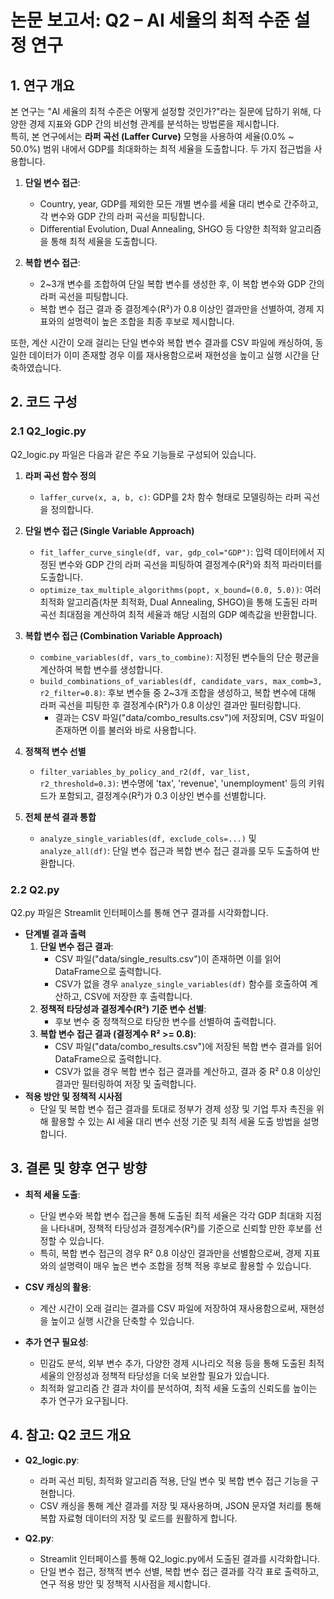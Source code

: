 # 논문 보고서: Q2 – AI 세율의 최적 수준 설정 연구

## 1. 연구 개요

본 연구는 "AI 세율의 최적 수준은 어떻게 설정할 것인가?"라는 질문에 답하기 위해, 다양한 경제 지표와 GDP 간의 비선형 관계를 분석하는 방법론을 제시합니다.  
특히, 본 연구에서는 **라퍼 곡선 (Laffer Curve)** 모형을 사용하여 세율(0.0% ~ 50.0%) 범위 내에서 GDP를 최대화하는 최적 세율을 도출합니다.
두 가지 접근법을 사용합니다.

1. **단일 변수 접근**:  
   - Country, year, GDP를 제외한 모든 개별 변수를 세율 대리 변수로 간주하고, 각 변수와 GDP 간의 라퍼 곡선을 피팅합니다.  
   - Differential Evolution, Dual Annealing, SHGO 등 다양한 최적화 알고리즘을 통해 최적 세율을 도출합니다.

2. **복합 변수 접근**:  
   - 2~3개 변수를 조합하여 단일 복합 변수를 생성한 후, 이 복합 변수와 GDP 간의 라퍼 곡선을 피팅합니다.  
   - 복합 변수 접근 결과 중 결정계수(R²)가 0.8 이상인 결과만을 선별하여, 경제 지표와의 설명력이 높은 조합을 최종 후보로 제시합니다.

또한, 계산 시간이 오래 걸리는 단일 변수와 복합 변수 결과를 CSV 파일에 캐싱하여, 동일한 데이터가 이미 존재할 경우 이를 재사용함으로써 재현성을 높이고 실행 시간을 단축하였습니다.

## 2. 코드 구성

### 2.1 Q2_logic.py

Q2_logic.py 파일은 다음과 같은 주요 기능들로 구성되어 있습니다.

1. **라퍼 곡선 함수 정의**  
   - `laffer_curve(x, a, b, c)`: GDP를 2차 함수 형태로 모델링하는 라퍼 곡선을 정의합니다.

2. **단일 변수 접근 (Single Variable Approach)**  
   - `fit_laffer_curve_single(df, var, gdp_col="GDP")`: 입력 데이터에서 지정된 변수와 GDP 간의 라퍼 곡선을 피팅하여 결정계수(R²)와 최적 파라미터를 도출합니다.
   - `optimize_tax_multiple_algorithms(popt, x_bound=(0.0, 5.0))`: 여러 최적화 알고리즘(차분 최적화, Dual Annealing, SHGO)을 통해 도출된 라퍼 곡선 최대점을 계산하여 최적 세율과 해당 시점의 GDP 예측값을 반환합니다.

3. **복합 변수 접근 (Combination Variable Approach)**  
   - `combine_variables(df, vars_to_combine)`: 지정된 변수들의 단순 평균을 계산하여 복합 변수를 생성합니다.
   - `build_combinations_of_variables(df, candidate_vars, max_comb=3, r2_filter=0.8)`: 후보 변수들 중 2~3개 조합을 생성하고, 복합 변수에 대해 라퍼 곡선을 피팅한 후 결정계수(R²)가 0.8 이상인 결과만 필터링합니다.  
     - 결과는 CSV 파일("data/combo_results.csv")에 저장되며, CSV 파일이 존재하면 이를 불러와 바로 사용합니다.

4. **정책적 변수 선별**  
   - `filter_variables_by_policy_and_r2(df, var_list, r2_threshold=0.3)`: 변수명에 'tax', 'revenue', 'unemployment' 등의 키워드가 포함되고, 결정계수(R²)가 0.3 이상인 변수를 선별합니다.

5. **전체 분석 결과 통합**  
   - `analyze_single_variables(df, exclude_cols=...)` 및 `analyze_all(df)`: 단일 변수 접근과 복합 변수 접근 결과를 모두 도출하여 반환합니다.

### 2.2 Q2.py

Q2.py 파일은 Streamlit 인터페이스를 통해 연구 결과를 시각화합니다.

- **단계별 결과 출력**  
  1. **단일 변수 접근 결과**:  
     - CSV 파일("data/single_results.csv")이 존재하면 이를 읽어 DataFrame으로 출력합니다.
     - CSV가 없을 경우 `analyze_single_variables(df)` 함수를 호출하여 계산하고, CSV에 저장한 후 출력합니다.
  2. **정책적 타당성과 결정계수(R²) 기준 변수 선별**:  
     - 후보 변수 중 정책적으로 타당한 변수를 선별하여 출력합니다.
  3. **복합 변수 접근 결과 (결정계수 R² >= 0.8)**:  
     - CSV 파일("data/combo_results.csv")에 저장된 복합 변수 결과를 읽어 DataFrame으로 출력합니다.
     - CSV가 없을 경우 복합 변수 접근 결과를 계산하고, 결과 중 R² 0.8 이상인 결과만 필터링하여 저장 및 출력합니다.
- **적용 방안 및 정책적 시사점**  
  - 단일 및 복합 변수 접근 결과를 토대로 정부가 경제 성장 및 기업 투자 촉진을 위해 활용할 수 있는 AI 세율 대리 변수 선정 기준 및 최적 세율 도출 방법을 설명합니다.

## 3. 결론 및 향후 연구 방향

- **최적 세율 도출**:  
  - 단일 변수와 복합 변수 접근을 통해 도출된 최적 세율은 각각 GDP 최대화 지점을 나타내며, 정책적 타당성과 결정계수(R²)를 기준으로 신뢰할 만한 후보를 선정할 수 있습니다.
  - 특히, 복합 변수 접근의 경우 R² 0.8 이상인 결과만을 선별함으로써, 경제 지표와의 설명력이 매우 높은 변수 조합을 정책 적용 후보로 활용할 수 있습니다.

- **CSV 캐싱의 활용**:  
  - 계산 시간이 오래 걸리는 결과를 CSV 파일에 저장하여 재사용함으로써, 재현성을 높이고 실행 시간을 단축할 수 있습니다.

- **추가 연구 필요성**:  
  - 민감도 분석, 외부 변수 추가, 다양한 경제 시나리오 적용 등을 통해 도출된 최적 세율의 안정성과 정책적 타당성을 더욱 보완할 필요가 있습니다.
  - 최적화 알고리즘 간 결과 차이를 분석하여, 최적 세율 도출의 신뢰도를 높이는 추가 연구가 요구됩니다.

## 4. 참고: Q2 코드 개요

- **Q2_logic.py**:  
  - 라퍼 곡선 피팅, 최적화 알고리즘 적용, 단일 변수 및 복합 변수 접근 기능을 구현합니다.  
  - CSV 캐싱을 통해 계산 결과를 저장 및 재사용하며, JSON 문자열 처리를 통해 복합 자료형 데이터의 저장 및 로드를 원활하게 합니다.

- **Q2.py**:  
  - Streamlit 인터페이스를 통해 Q2_logic.py에서 도출된 결과를 시각화합니다.  
  - 단일 변수 접근, 정책적 변수 선별, 복합 변수 접근 결과를 각각 표로 출력하고, 연구 적용 방안 및 정책적 시사점을 제시합니다.